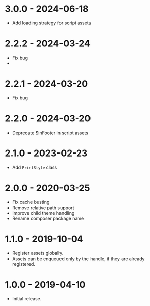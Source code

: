 # 3.0.0 - 2024-06-18

- Add loading strategy for script assets

# 2.2.2 - 2024-03-24

-   Fix bug
-   
# 2.2.1 - 2024-03-20

-   Fix bug

# 2.2.0 - 2024-03-20

-   Deprecate $inFooter in script assets

# 2.1.0 - 2023-02-23

-   Add `PrintStyle` class

# 2.0.0 - 2020-03-25

-   Fix cache busting
-   Remove relative path support
-   Improve child theme handling
-   Rename composer package name

# 1.1.0 - 2019-10-04

-   Register assets globally.
-   Assets can be enqueued only by the handle, if they are already registered.

# 1.0.0 - 2019-04-10

-   Initial release.
